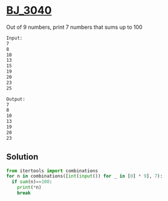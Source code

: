 # [BJ_3040](https://acmicpc.net/problem/3040)

Out of 9 numbers, print 7 numbers that sums up to 100

```txt
Input:
7
8
10
13
15
19
20
23
25

Output:
7
8
10
13
19
20
23
```

## Solution

```py
from itertools import combinations
for n in combinations([int(input()) for _ in [0] * 9], 7):
  if sum(n)==100:
    print(*n)
    break
```
